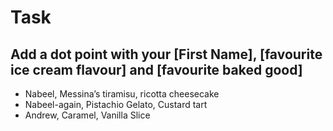 # Task

## Add a dot point with your [First Name], [favourite ice cream flavour] and [favourite baked good]

* Nabeel, Messina’s tiramisu, ricotta cheesecake
* Nabeel-again, Pistachio Gelato, Custard tart
* Andrew, Caramel, Vanilla Slice
